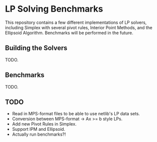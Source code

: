 # LP Solving Benchmarks

This repository contains a few different implementations of LP solvers,
including Simplex with several pivot rules, Interior Point Methods, and the
Ellipsoid Algorithm. Benchmarks will be performed in the future.

## Building the Solvers

TODO.

## Benchmarks

TODO.

## TODO

- Read in MPS-format files to be able to use netlib's LP data sets.
- Conversion between MPS-format -> Ax >= b style LPs.
- Add new Pivot Rules in Simplex.
- Support IPM and Ellipsoid.
- Actually run benchmarks?!
